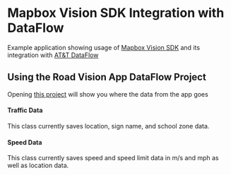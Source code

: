 # Mapbox Vision SDK Integration with DataFlow

Example application showing usage of [Mapbox Vision SDK](https://vision.mapbox.com/) and its integration with [AT&T DataFlow](https://dataflow.iot.att.com)

## Using the Road Vision App DataFlow Project
Opening [this project](https://portal.dataflow.iot.att.com/projects/tdp/road-vision-app/environments/dev/registry) will show you where the data from the app goes
#### Traffic Data
This class currently saves location, sign name, and school zone data.

#### Speed Data
This class currently saves speed and speed limit data in m/s and mph as well as location data.
